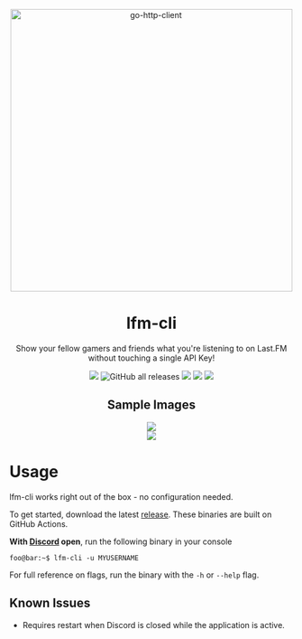 <p align="center">
	<a href="https://last.fm/"><img alt="go-http-client" src="https://www.last.fm/static/images/lastfm_logo_facebook.15d8133be114.png" width="500"></a>
</p>

<h1 align="center">
  lfm-cli
</h1>

<p align="center">
  Show your fellow gamers and friends what you're listening to on Last.FM without touching a single API Key!
</p>

<p align="center">
  <img src="https://img.shields.io/github/go-mod/go-version/twangodev/lfm-cli">
  <img alt="GitHub all releases" src="https://img.shields.io/github/downloads/twangodev/lfm-cli/total">
  <img src="https://img.shields.io/github/actions/workflow/status/twangodev/lfm-cli/build.yml?branch=master">
  <img src="https://img.shields.io/badge/Platforms-Windows%2C%20MacOS%2C%20Linux-orange">
  <img src="https://img.shields.io/github/license/twangodev/lfm-cli">
</p>

<h2 align="center">
  Sample Images
</h2>
<p align="center">
  <img src="https://raw.githubusercontent.com/music2discord/lfm-cli/master/github-assets/screenshot-1.png"><br>
  <img src="https://raw.githubusercontent.com/music2discord/lfm-cli/master/github-assets/screenshot-2.png">
</p>

# Usage
lfm-cli works right out of the box - no configuration needed.

To get started, download the latest [release](https://github.com/lfm2discord/lfm2discord-cli/releases). These binaries are built on GitHub Actions.

**With [Discord](https://discord.com/) open**, run the following binary in your console
```console
foo@bar:~$ lfm-cli -u MYUSERNAME
```
For full reference on flags, run the binary with the `-h` or `--help` flag.

## Known Issues
- Requires restart when Discord is closed while the application is active.


